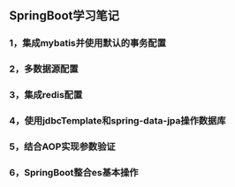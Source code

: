 ## SpringBoot学习笔记

### 1，集成mybatis并使用默认的事务配置
### 2，多数据源配置
### 3，集成redis配置
### 4，使用jdbcTemplate和spring-data-jpa操作数据库
### 5，结合AOP实现参数验证
### 6，SpringBoot整合es基本操作 
